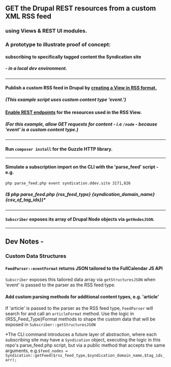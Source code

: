 ## GET the Drupal REST resources from a custom XML RSS feed
### using Views & REST UI modules.
### A prototype to illustrate proof of concept:
#### subscribing to specifically tagged content the Syndication site
##### - in a local dev environment.
***
#### Publish a custom RSS feed in Drupal by [creating a View in RSS format.](https://portlandstate.atlassian.net/wiki/spaces/WEBCOMM/pages/2387477334/RSS+Feeds+in+Drupal)
##### (This example script uses custom content type 'event.')
#### [Enable REST endpoints](https://portlandstate.atlassian.net/wiki/spaces/WEBCOMM/pages/2388918467/REST+endpoints+in+Drupal) for the resources used in the RSS View.
##### (For this example, allow GET requests for content - i.e `/node` - because 'event' is a custom content type.)
***
#### Run `composer install` for the Guzzle HTTP library.
***
#### Simulate a subscription import on the CLI with the 'parse_feed' script - e.g.
`php parse_feed.php event syndication.ddev.site 3171,826`
##### ($ php parse_feed.php {rss_feed_type} {syndication_domain_name} {csv_of_tag_ids})*
***
#### `Subscriber` exposes its array of Drupal Node objects via `getNodesJSON`.
***
## Dev Notes -
### Custom Data Structures
#### `FeedParser::eventFormat` returns JSON tailored to the FullCalendar JS API
`Subscriber` exposes this tailored data array via `getStructuresJSON` when 'event' is passed to the parser as the RSS feed type.
#### Add custom parsing methods for additional content types, e.g. 'article'
If 'article' is passed to the parser as the RSS feed type,
`FeedParser` will search for and call an `articleFormat` method.
Use the logic in {RSS_Feed_Type}Format methods to shape the custom data that will be exposed in `Subscriber::getStructuresJSON`

*The CLI command introduces a future layer of abstraction,
where each subscribing site may have a `Syndication` object,
executing the logic in this repo's parse_feed.php script, but via a public method that accepts the same arguments,
 e.g.`$feed_nodes = Syndication::getFeed($rss_feed_type,$syndication_domain_name,$tag_ids_arr);`

